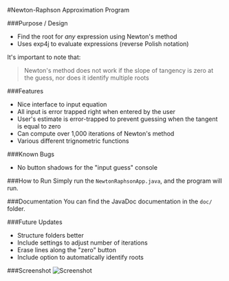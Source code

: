 #Newton-Raphson Approximation Program

###Purpose / Design
* Find the root for _any_ expression using Newton's method
* Uses exp4j to evaluate expressions (reverse Polish notation)

It's important to note that: 
> Newton's method does not work if the slope of tangency is zero at the guess, nor does it identify multiple roots

###Features
* Nice interface to input equation
* All input is error trapped right when entered by the user
* User's estimate is error-trapped to prevent guessing when the tangent is equal to zero
* Can compute over 1,000 iterations of Newton's method
* Various different trignometric functions

###Known Bugs
* No button shadows for the "input guess" console

###How to Run
Simply run the `NewtonRaphsonApp.java`, and the program will run.

###Documentation
You can find the JavaDoc documentation in the `doc/` folder.

###Future Updates
* Structure folders better
* Include settings to adjust number of iterations
* Erase lines along the "zero" button
* Include option to automatically identify roots

###Screenshot
![Screenshot](http://horatiulazu.ca/software/images/NewtonRaphson.png "Screenshot")



